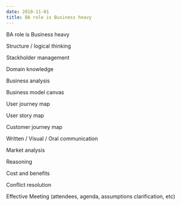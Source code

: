```yaml
---
date: 2018-11-01
title: BA role is Business heavy
---
```

BA role is Business heavy

Structure / logical thinking

Stackholder management

Domain knowledge

Business analysis

Business model canvas

User journey map

User story map

Customer journey map

Written / Visual / Oral communication

Market analysis

Reasoning

Cost and benefits

Conflict resolution

Effective Meeting (attendees, agenda, assumptions clarification, etc)
